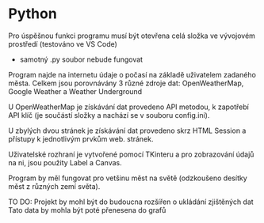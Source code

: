 # Python
Pro úspěšnou funkci programu musí být otevřena celá složka ve vývojovém prostředí (testováno ve VS Code)
- samotný .py soubor nebude fungovat

Program najde na internetu údaje o počasí na základě uživatelem zadaného města.
Celkem jsou porovnávány 3 různé zdroje dat: OpenWeatherMap, Google Weather a Weather Underground

U OpenWeatherMap je získávání dat provedeno API metodou, k zapotřebí API klíč
(je součástí složky a nachází se v souboru config.ini).

U zbylých dvou stránek je získávání dat provedeno skrz HTML Session a přístupy k jednotlivým prvkům
web. stránek.

Uživatelské rozhraní je vytvořené pomocí TKinteru a pro zobrazování údajů na ni, jsou použity Label a Canvas.

Program by měl fungovat pro vetšinu měst na světě (odzkoušeno desítky měst z různých zemí světa).

TO DO:
Projekt by mohl být do budoucna rozšířen o ukládání zjištěných dat
Tato data by mohla být poté přenesena do grafů
